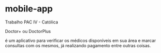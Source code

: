 # mobile-app
Trabalho PAC IV - Católica

Doctor+ ou DoctorPlus

é um aplicativo para verificar os médicos disponíveis em sua área e marcar consultas com os mesmos, já realizando pagamento entre outras coisas.
